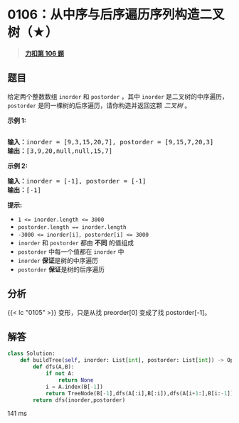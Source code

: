 # 0106：从中序与后序遍历序列构造二叉树（★）


> <u>**[力扣第 106 题](https://leetcode.cn/problems/construct-binary-tree-from-inorder-and-postorder-traversal/)**</u>

## 题目

<p>给定两个整数数组 <code>inorder</code> 和 <code>postorder</code> ，其中 <code>inorder</code> 是二叉树的中序遍历， <code>postorder</code> 是同一棵树的后序遍历，请你构造并返回这颗 <em>二叉树</em> 。</p>



<p><strong>示例 1:</strong></p>
<img alt="" src="https://assets.leetcode.com/uploads/2021/02/19/tree.jpg" />
<pre>
<b>输入：</b>inorder = [9,3,15,20,7], postorder = [9,15,7,20,3]
<b>输出：</b>[3,9,20,null,null,15,7]
</pre>

<p><strong>示例 2:</strong></p>

<pre>
<b>输入：</b>inorder = [-1], postorder = [-1]
<b>输出：</b>[-1]
</pre>



<p><strong>提示:</strong></p>

<ul>
<li><code>1 &lt;= inorder.length &lt;= 3000</code></li>
<li><code>postorder.length == inorder.length</code></li>
<li><code>-3000 &lt;= inorder[i], postorder[i] &lt;= 3000</code></li>
<li><code>inorder</code> 和 <code>postorder</code> 都由 <strong>不同</strong> 的值组成</li>
<li><code>postorder</code> 中每一个值都在 <code>inorder</code> 中</li>
<li><code>inorder</code> <strong>保证</strong>是树的中序遍历</li>
<li><code>postorder</code> <strong>保证</strong>是树的后序遍历</li>
</ul>


## 分析

 {{< lc "0105" >}} 变形，只是从找 preorder[0] 变成了找 postorder[-1]。

## 解答

```python
class Solution:
    def buildTree(self, inorder: List[int], postorder: List[int]) -> Optional[TreeNode]:
        def dfs(A,B):
            if not A:
                return None
            i = A.index(B[-1])
            return TreeNode(B[-1],dfs(A[:i],B[:i]),dfs(A[i+1:],B[i:-1]))
        return dfs(inorder,postorder)
```
141 ms
